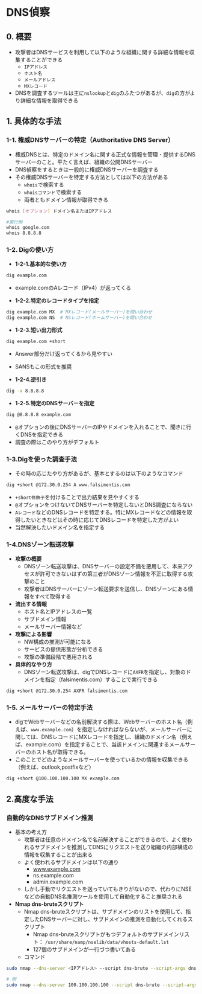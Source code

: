 # DNS偵察
## 0. 概要
- 攻撃者はDNSサービスを利用して以下のような組織に関する詳細な情報を収集することができる
  - `IPアドレス`
  - `ホスト名`
  - `メールアドレス`
  - `MXレコード`
- DNSを調査するツールは主に`nslookup`と`dig`のふたつがあるが、`dig`の方がより詳細な情報を取得できる 
  
## 1. 具体的な手法
### 1-1. 権威DNSサーバーの特定（Authoritative DNS Server）
- 権威DNSとは、特定のドメイン名に関する正式な情報を管理・提供するDNSサーバーのこと。平たく言えば、組織の公開DNSサーバー
- DNS偵察をするときは一般的に権威DNSサーバーを調査する
- その権威DNSサーバーを特定する方法としては以下の方法がある
  - `whois`で検索する
  - `whoisコマンド`で検索する 
  - 両者ともドメイン情報が取得できる
  
```bash
whois [オプション] ドメイン名またはIPアドレス
```
```bash 
#実行例
whois google.com
whois 8.8.8.8
```
  
### 1-2. Digの使い方
- **1-2-1.基本的な使い方**
```bash
dig example.com
```
- example.comのAレコード（IPv4）が返ってくる
  
- **1-2-2.特定のレコードタイプを指定**
```bash
dig example.com MX  # MXレコード(メールサーバー)を問い合わせ
dig example.com NS  # NSレコード(ネームサーバー)を問い合わせ
```
  
- **1-2-3.短い出力形式**
```bash
dig example.com +short
```
- Answer部分だけ返ってくるから見やすい
- SANSもこの形式を推奨
  
- **1-2-4.逆引き**
```bash
dig -x 8.8.8.8
```
  
- **1-2-5.特定のDNSサーバーを指定**
```bash
dig @8.8.8.8 example.com
```
- `@`オプションの後にDNSサーバーのIPやドメインを入れることで、聞きに行くDNSを指定できる
- 調査の際はこのやり方がデフォルト

### 1-3.Digを使った調査手法
- その時の応じたやり方があるが、基本とするのは以下のようなコマンド
```bash
dig +short @172.30.0.254 A www.falsimentis.com
```
- `+short修飾子`を付けることで出力結果を見やすくする
- `@`オプションをつけないてDNSサーバーを特定しないとDNS調査にならない
- `Aレコード`などのDNSレコードを特定する。特にMXレコードなどの情報を取得したいときなどはその時に応じてDNSレコードを特定した方がよい
- 当然解決したいドメイン名を指定する

### 1-4.DNSゾーン転送攻撃
- **攻撃の概要**
  - DNSゾーン転送攻撃は、DNSサーバーの設定不備を悪用して、本来アクセスが許可できないはずの第三者がDNSゾーン情報を不正に取得する攻撃のこと
  - 攻撃者はDNSサーバーにゾーン転送要求を送信し、DNSゾーンにある情報をすべて取得する
- **流出する情報**
  - ホスト名とIPアドレスの一覧
  - サブドメイン情報
  - メールサーバー情報など
- **攻撃による影響**
  - NW構成の推測が可能になる
  - サービスの提供形態が分析できる
  - 攻撃の準備段階で悪用される
- **具体的なやり方**
  - DNSゾーン転送攻撃は、digでDNSレコードに`AXFR`を指定し、対象のドメインを指定（falsimentis.com）することで実行できる  
```bash
dig +short @172.30.0.254 AXFR falsimentis.com
```
  
### 1-5. メールサーバーの特定手法
- digでWebサーバーなどの名前解決する際は、Webサーバーのホスト名（例えば、`www.example.com`）を指定しなければならないが、メールサーバーに関しては、DNSレコードにMXレコードを指定し、組織のドメイン名（例えば、example.com）を指定することで、当該ドメインに関連するメールサーバーのホスト名が取得できる。
- このことでどのようなメールサーバーを使っているかの情報を収集できる（例えば、outlook,postfixなど）
```bash
dig +short @100.100.100.100 MX example.com
```

## 2.高度な手法
### 自動的なDNSサブドメイン推測
- 基本の考え方
  - 攻撃者は任意のドメイン名で名前解決することができるので、よく使われるサブドメインを推測してDNSにリクエストを送り組織の内部構成の情報を収集することが出来る
  - よく使われるサブドメインは以下の通り
    - www.example.com
    - ns.example.com
    - admin.example.com
  - しかし手動でリクエストを送っていてもきりがないので、代わりにNSEなどの自動DNS名推測ツールを使用して自動化すること推奨される 
- **Nmap dns-bruteスクリプト**
  - Nmap dns-bruteスクリプトは、サブドメインのリストを使用して、指定したDNSサーバーに対し、サブドメインの推測を自動化してくれるスクリプト
    - Nmap dns-bruteスクリプトがもつデフォルトのサブドメインリスト： `/usr/share/namp/nselib/data/vhosts-default.lst`
    - 127個のサブドメインが一行づつ書いてある
  - コマンド
```bash
sudo nmap --dns-server <IPアドレス> --script dns-brute --script-args dns-brute.domain=<ドメイン名>

# 例 
sudo nmap --dns-server 100.100.100.100 --script dns-brute --script-args dns-brute.domain=example.com
```
